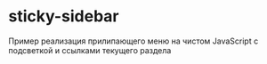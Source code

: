 # sticky-sidebar
Пример реализация прилипающего меню на чистом JavaScript с подсветкой и ссылками текущего раздела
